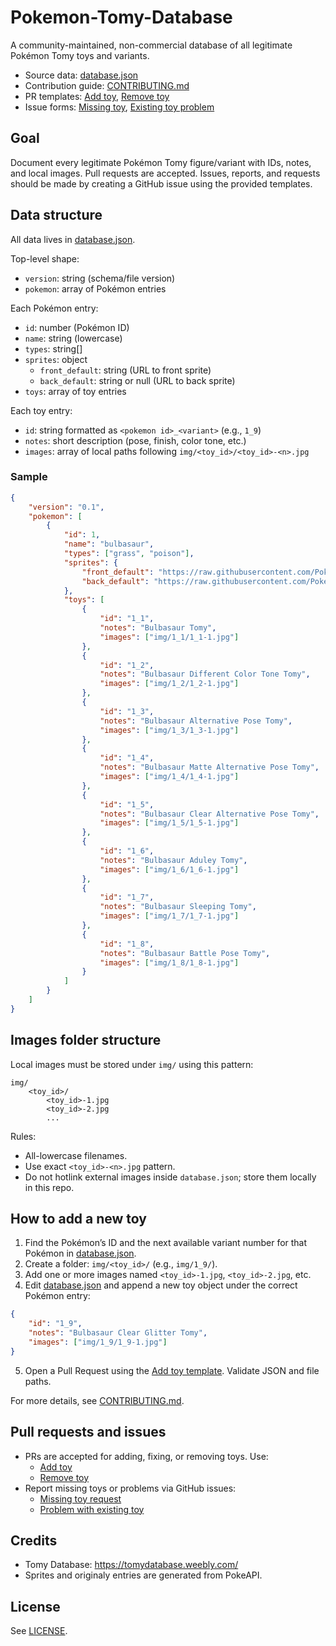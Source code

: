 # Pokemon-Tomy-Database

A community-maintained, non-commercial database of all legitimate Pokémon Tomy toys and variants.

- Source data: [database.json](database.json)
- Contribution guide: [CONTRIBUTING.md](CONTRIBUTING.md)
- PR templates: [Add toy](.github/PULL_REQUEST_TEMPLATE/add-toy.md), [Remove toy](.github/PULL_REQUEST_TEMPLATE/remove-toy.md)
- Issue forms: [Missing toy](.github/ISSUE_TEMPLATE/missing-toy.yml), [Existing toy problem](.github/ISSUE_TEMPLATE/existing-toy-problem.yml)

## Goal

Document every legitimate Pokémon Tomy figure/variant with IDs, notes, and local images. Pull requests are accepted. Issues, reports, and requests should be made by creating a GitHub issue using the provided templates.

## Data structure

All data lives in [database.json](database.json).

Top-level shape:

- `version`: string (schema/file version)
- `pokemon`: array of Pokémon entries

Each Pokémon entry:

- `id`: number (Pokémon ID)
- `name`: string (lowercase)
- `types`: string[]
- `sprites`: object
	- `front_default`: string (URL to front sprite)
	- `back_default`: string or null (URL to back sprite)
- `toys`: array of toy entries

Each toy entry:

- `id`: string formatted as `<pokemon id>_<variant>` (e.g., `1_9`)
- `notes`: short description (pose, finish, color tone, etc.)
- `images`: array of local paths following `img/<toy_id>/<toy_id>-<n>.jpg`

### Sample

```json
{
	"version": "0.1",
	"pokemon": [
		{
			"id": 1,
			"name": "bulbasaur",
			"types": ["grass", "poison"],
			"sprites": {
				"front_default": "https://raw.githubusercontent.com/PokeAPI/sprites/master/sprites/pokemon/1.png",
				"back_default": "https://raw.githubusercontent.com/PokeAPI/sprites/master/sprites/pokemon/back/1.png"
			},
			"toys": [
				{
					"id": "1_1",
					"notes": "Bulbasaur Tomy",
					"images": ["img/1_1/1_1-1.jpg"]
				},
				{
					"id": "1_2",
					"notes": "Bulbasaur Different Color Tone Tomy",
					"images": ["img/1_2/1_2-1.jpg"]
				},
				{
					"id": "1_3",
					"notes": "Bulbasaur Alternative Pose Tomy",
					"images": ["img/1_3/1_3-1.jpg"]
				},
				{
					"id": "1_4",
					"notes": "Bulbasaur Matte Alternative Pose Tomy",
					"images": ["img/1_4/1_4-1.jpg"]
				},
				{
					"id": "1_5",
					"notes": "Bulbasaur Clear Alternative Pose Tomy",
					"images": ["img/1_5/1_5-1.jpg"]
				},
				{
					"id": "1_6",
					"notes": "Bulbasaur Aduley Tomy",
					"images": ["img/1_6/1_6-1.jpg"]
				},
				{
					"id": "1_7",
					"notes": "Bulbasaur Sleeping Tomy",
					"images": ["img/1_7/1_7-1.jpg"]
				},
				{
					"id": "1_8",
					"notes": "Bulbasaur Battle Pose Tomy",
					"images": ["img/1_8/1_8-1.jpg"]
				}
			]
		}
	]
}
```

## Images folder structure

Local images must be stored under `img/` using this pattern:

```
img/
	<toy_id>/
		<toy_id>-1.jpg
		<toy_id>-2.jpg
		...
```

Rules:

- All-lowercase filenames.
- Use exact `<toy_id>-<n>.jpg` pattern.
- Do not hotlink external images inside `database.json`; store them locally in this repo.

## How to add a new toy

1. Find the Pokémon’s ID and the next available variant number for that Pokémon in [database.json](database.json).
2. Create a folder: `img/<toy_id>/` (e.g., `img/1_9/`).
3. Add one or more images named `<toy_id>-1.jpg`, `<toy_id>-2.jpg`, etc.
4. Edit [database.json](database.json) and append a new toy object under the correct Pokémon entry:

```json
{
	"id": "1_9",
	"notes": "Bulbasaur Clear Glitter Tomy",
	"images": ["img/1_9/1_9-1.jpg"]
}
```

5. Open a Pull Request using the [Add toy template](.github/PULL_REQUEST_TEMPLATE/add-toy.md). Validate JSON and file paths.

For more details, see [CONTRIBUTING.md](CONTRIBUTING.md).

## Pull requests and issues

- PRs are accepted for adding, fixing, or removing toys. Use:
	- [Add toy](.github/PULL_REQUEST_TEMPLATE/add-toy.md)
	- [Remove toy](.github/PULL_REQUEST_TEMPLATE/remove-toy.md)
- Report missing toys or problems via GitHub issues:
	- [Missing toy request](.github/ISSUE_TEMPLATE/missing-toy.yml)
	- [Problem with existing toy](.github/ISSUE_TEMPLATE/existing-toy-problem.yml)

## Credits

- Tomy Database: https://tomydatabase.weebly.com/
- Sprites and originaly entries are generated from PokeAPI.

## License

See [LICENSE](LICENSE).